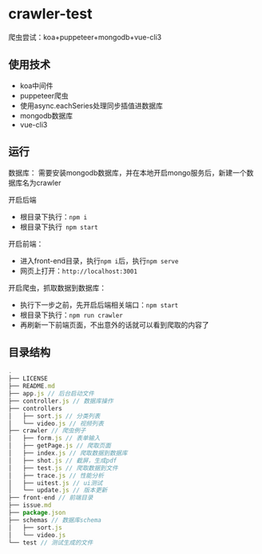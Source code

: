 # crawler-test
爬虫尝试：koa+puppeteer+mongodb+vue-cli3

## 使用技术
- koa中间件
- puppeteer爬虫
- 使用async.eachSeries处理同步插值进数据库
- mongodb数据库
- vue-cli3

## 运行
数据库：
需要安装mongodb数据库，并在本地开启mongo服务后，新建一个数据库名为crawler

开启后端
- 根目录下执行：`npm i`
- 根目录下执行` npm start`
  
开启前端：
- 进入front-end目录，执行`npm i`后，执行`npm serve`
- 网页上打开：`http://localhost:3001`

开启爬虫，抓取数据到数据库：
- 执行下一步之前，先开启后端相关端口：`npm start`
- 根目录下执行：`npm run crawler`
- 再刷新一下前端页面，不出意外的话就可以看到爬取的内容了

## 目录结构
```js
.
├── LICENSE
├── README.md
├── app.js // 后台启动文件
├── controller.js // 数据库操作
├── controllers
│   ├── sort.js // 分类列表
│   └── video.js // 视频列表
├── crawler // 爬虫例子
│   ├── form.js // 表单输入
│   ├── getPage.js // 爬取页面
│   ├── index.js // 爬取数据到数据库
│   ├── shot.js // 截屏，生成pdf
│   ├── test.js // 爬取数据到文件
│   ├── trace.js // 性能分析
│   ├── uitest.js // ui测试
│   └── update.js // 版本更新
├── front-end // 前端目录
├── issue.md
├── package.json
├── schemas // 数据库schema
│   ├── sort.js
│   └── video.js
└── test // 测试生成的文件
```